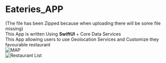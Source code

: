 # Eateries_APP
(The file has been Zipped because when uploading there will be some file missing)   
This App is written Using **SwiftUI** + Core Data Services  
This App allowing users to use Geolocation Services and Customize they favourable restaurant   
![MAP](https://i.ibb.co/d0hbPwp/1.png)   
![Restaurant List](https://i.ibb.co/51xtCRf/2.png)
